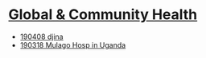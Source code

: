 <!--
Filename: 	index.md
Project: 	/Users/shume/Developer/physician/Neurol/GaCH
Author: 	shumez <https://github.com/shumez>
Created: 	2019-04-09 16:51:9
Modified: 	2019-05-24 16:56:31
-----
Copyright (c) 2019 shumez
-->

# [Global & Community Health][GaCH]


<!-- * [19mmdd ...](2019-mm-dd.md) -->
* [190408 djina](2019-04-08.md)
* [190318 Mulago Hosp in Uganda](2019-03-18.md)




[GaCH]: https://www.neurology.org/search/jcode%3Aneurology%7C%7Cneurclinpract%7C%7Cnng%7C%7Cnnn%20sort%3Apublication-date%20toc_section%3AResident%20and%20Fellow%20Section%7C%7C%20Resident%20%26%20Fellow%20Section?see_more_page=1&see_more_page_title=